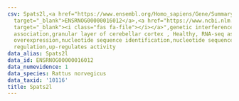 ```yaml
---
csv: Spats2l,<a href="https://www.ensembl.org/Homo_sapiens/Gene/Summary?db=core;g=ENSRNOG00000016012"
  target="_blank">ENSRNOG00000016012</a>,<a href="https://www.ncbi.nlm.nih.gov/pubmed/30467350"
  target="_blank"><i class="fas fa-file"></i></a>",genetic interference,functional
  association,granular layer of cerebellar cortex , Healthy, RNA-seq assay, hsf-1
  overexpression,nucleotide sequence identification,nucleotide sequence identification,transcriptional
  regulation,up-regulates activity
data_alias: Spats2l
data_id: ENSRNOG00000016012
data_numevidence: 1
data_species: Rattus norvegicus
data_taxid: '10116'
title: Spats2l
---
```

